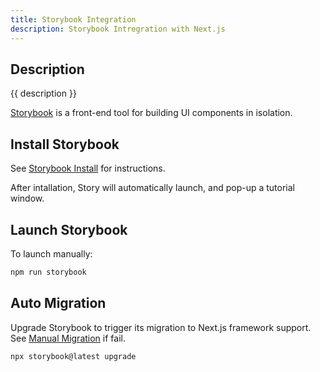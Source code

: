 ```yaml
---
title: Storybook Integration
description: Storybook Intregration with Next.js
---
```


## Description

{{ description }}

[Storybook](../../apps/storybook/index.md) is a front-end tool for building UI components in isolation.


## Install Storybook

See [Storybook Install](../../apps/storybook/index.md#install) for instructions.

After intallation, Story will automatically launch, and pop-up a tutorial window.

## Launch Storybook

To launch manually:

```bash
npm run storybook
```

## Auto Migration

Upgrade Storybook to trigger its migration to Next.js framework support.  See [Manual Migration](https://storybook.js.org/recipes/next#manal-migration) if fail.

```bash
npx storybook@latest upgrade
```

